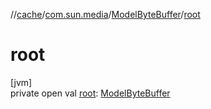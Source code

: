 //[cache](../../../index.md)/[com.sun.media](../index.md)/[ModelByteBuffer](index.md)/[root](root.md)

# root

[jvm]\
private open val [root](root.md): [ModelByteBuffer](index.md)
